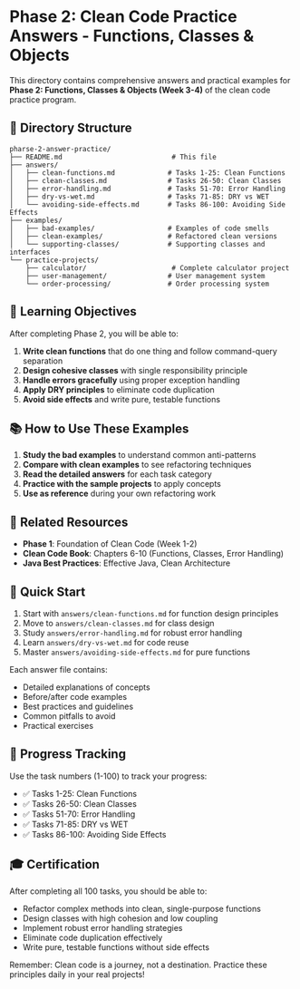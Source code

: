 # Phase 2: Clean Code Practice Answers - Functions, Classes & Objects

This directory contains comprehensive answers and practical examples for **Phase 2: Functions, Classes & Objects (Week 3-4)** of the clean code practice program.

## 📁 Directory Structure

```
pharse-2-answer-practice/
├── README.md                           # This file
├── answers/
│   ├── clean-functions.md             # Tasks 1-25: Clean Functions
│   ├── clean-classes.md               # Tasks 26-50: Clean Classes
│   ├── error-handling.md              # Tasks 51-70: Error Handling
│   ├── dry-vs-wet.md                  # Tasks 71-85: DRY vs WET
│   └── avoiding-side-effects.md       # Tasks 86-100: Avoiding Side Effects
├── examples/
│   ├── bad-examples/                  # Examples of code smells
│   ├── clean-examples/                # Refactored clean versions
│   └── supporting-classes/            # Supporting classes and interfaces
└── practice-projects/
    ├── calculator/                     # Complete calculator project
    ├── user-management/               # User management system
    └── order-processing/              # Order processing system
```

## 🎯 Learning Objectives

After completing Phase 2, you will be able to:

1. **Write clean functions** that do one thing and follow command-query separation
2. **Design cohesive classes** with single responsibility principle
3. **Handle errors gracefully** using proper exception handling
4. **Apply DRY principles** to eliminate code duplication
5. **Avoid side effects** and write pure, testable functions

## 📚 How to Use These Examples

1. **Study the bad examples** to understand common anti-patterns
2. **Compare with clean examples** to see refactoring techniques
3. **Read the detailed answers** for each task category
4. **Practice with the sample projects** to apply concepts
5. **Use as reference** during your own refactoring work

## 🔗 Related Resources

- **Phase 1**: Foundation of Clean Code (Week 1-2)
- **Clean Code Book**: Chapters 6-10 (Functions, Classes, Error Handling)
- **Java Best Practices**: Effective Java, Clean Architecture

## 🚀 Quick Start

1. Start with `answers/clean-functions.md` for function design principles
2. Move to `answers/clean-classes.md` for class design
3. Study `answers/error-handling.md` for robust error handling
4. Learn `answers/dry-vs-wet.md` for code reuse
5. Master `answers/avoiding-side-effects.md` for pure functions

Each answer file contains:
- Detailed explanations of concepts
- Before/after code examples
- Best practices and guidelines
- Common pitfalls to avoid
- Practical exercises

## 📝 Progress Tracking

Use the task numbers (1-100) to track your progress:
- ✅ Tasks 1-25: Clean Functions
- ✅ Tasks 26-50: Clean Classes  
- ✅ Tasks 51-70: Error Handling
- ✅ Tasks 71-85: DRY vs WET
- ✅ Tasks 86-100: Avoiding Side Effects

## 🎓 Certification

After completing all 100 tasks, you should be able to:
- Refactor complex methods into clean, single-purpose functions
- Design classes with high cohesion and low coupling
- Implement robust error handling strategies
- Eliminate code duplication effectively
- Write pure, testable functions without side effects

Remember: Clean code is a journey, not a destination. Practice these principles daily in your real projects! 